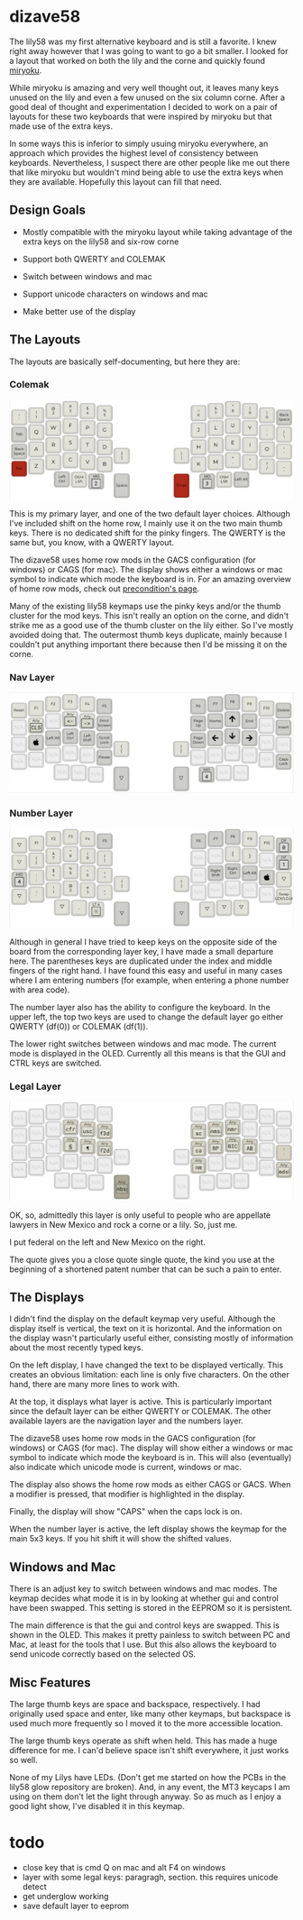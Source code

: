 # dizave58

The lily58 was my first alternative keyboard and is still a favorite. I knew right away
however that I was going to want to go a bit smaller. I looked for a layout that worked on
both the lily and the corne and quickly found [miryoku](https://github.com/manna-harbour/miryoku). 

While miryoku is amazing and very well thought out, it leaves many keys unused on the 
lily and even a few unused on the six column corne. After a good deal of thought and 
experimentation I decided to work on a pair of layouts for these two keyboards that were
inspired by miryoku but that made use of the extra keys.

In some ways this is inferior to simply usuing miryoku everywhere, an approach which 
provides the highest level of consistency between keyboards. Nevertheless, I suspect there
are other people like me out there that like miryoku but wouldn't mind being able to use 
the extra keys when they are available. Hopefully this layout can fill that need.

## Design Goals

- Mostly compatible with the miryoku layout while taking
advantage of the extra keys on the lily58 and six-row corne

- Support both QWERTY and COLEMAK

- Switch between windows and mac

- Support unicode characters on windows and mac

- Make better use of the display

## The Layouts

The layouts are basically self-documenting, but here they are:

### Colemak


![Nav Layer](images/layer-colemak.png)

This is my primary layer, and one of the two default layer choices.
Although I've included shift on the home row, I mainly use it on the 
two main thumb keys. There is no dedicated shift for the pinky fingers.
The QWERTY is the same but, you know, with a QWERTY layout. 

The dizave58 uses home row mods in the GACS configuration (for windows) or CAGS (for mac).
The display shows either a windows or mac symbol to indicate which mode the keyboard is in.
For an amazing overview of home row mods, check out
[precondition's page](https://precondition.github.io/home-row-mods).

Many of the existing lily58 keymaps use the pinky keys and/or the thumb cluster 
for the mod keys. This isn't really an option on the corne, and didn't strike me
as a good use of the thumb cluster on the lily either. So I've mostly avoided doing
that. The outermost thumb keys duplicate, mainly because I couldn't put anything 
important there because then I'd be missing it on the corne. 

### Nav Layer
![Nav Layer](images/layer-nav.png)


### Number Layer
![Number Layer](images/layer-numbers.png)

Although in general I have tried to keep keys on the opposite side of the 
board from the corresponding layer key, I have made a small departure here.
The parentheses keys are duplicated under the index and middle fingers of the
right hand. I have found this easy and useful in many cases where I am entering
numbers (for example, when entering a phone number with area code).

The number layer also has the ability to configure the keyboard. In the upper
left, the top two keys are used to change the default layer go either QWERTY
(df(0)) or COLEMAK (df(1)).

The lower right switches between windows and mac mode. The current mode is 
displayed in the OLED. Currently all this means is that the GUI and CTRL keys
are switched.

### Legal Layer
![Number Layer](images/layer-law.png)

OK, so, admittedly this layer is only useful to people who are 
appellate lawyers in New Mexico and rock a corne or a lily. So,
just me. 

I put federal on the left and New Mexico on the right.

The quote gives you a close quote single quote, the kind you use at
the beginning of a shortened patent number that can be such a pain to
enter.

## The Displays

I didn't find the display on the default keymap very useful. Although the
display itself is vertical, the text on it is horizontal. And the information
on the display wasn't particularly useful either, consisting mostly of information
about the most recently typed keys.

On the left display, I have changed the text to be displayed vertically. This
creates an obvious limitation: each line is only five characters. On the other 
hand, there are many more lines to work with.

At the top, it displays what layer is active. This is particularly important since 
the default layer can be either QWERTY or COLEMAK. The other available layers are
the navigation layer and the numbers layer.

The dizave58 uses home row mods in the GACS configuration (for windows) or CAGS (for mac).
The display will show either a windows or mac symbol to indicate which mode the keyboard is in.
This will also (eventually) also indicate which unicode mode is current, windows or mac.

The display also shows the home row mods as either CAGS or GACS. When a modifier is
pressed, that modifier is highlighted in the display.

Finally, the display will show "CAPS" when the caps lock is on.

When the number layer is active, the left display shows the keymap for the main 5x3 keys.
If you hit shift it will show the shifted values.

## Windows and Mac 

There is an adjust key to switch between windows and mac modes.
The keymap decides what mode it is in by looking at whether gui 
and control have been swapped. This setting is stored in the EEPROM
so it is persistent.

The main difference is that the gui and control keys are swapped. This
is shown in the OLED. This makes it pretty painless to switch between
PC and Mac, at least for the tools that I use. But this also allows
the keyboard to send unicode correctly based on the selected OS.

## Misc Features

The large thumb keys are space and backspace, respectively. I had originally used
space and enter, like many other keymaps, but backspace is used much more frequently
so I moved it to the more accessible location.

The large thumb keys operate as shift when held. This has made a huge difference for
me. I can'd believe space isn't shift everywhere, it just works so well.

None of my Lilys have LEDs. (Don't get me started on how the PCBs in the lily58 glow
repository are broken). And, in any event, the MT3 keycaps I am using on them don't 
let the light through anyway. So as much as I enjoy a good light show, I've disabled 
it in this keymap.

# todo

- close key that is cmd Q on mac and alt F4 on windows
- layer with some legal keys: paragragh, section. this requires unicode detect
- get underglow working 
- save default layer to eeprom